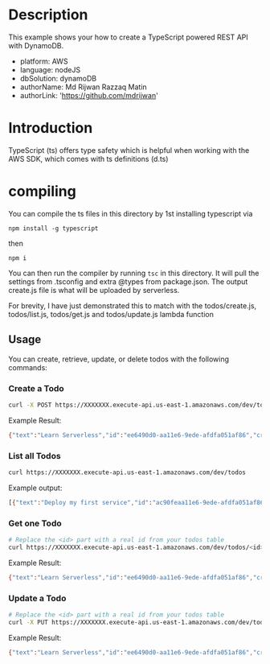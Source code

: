# Description

This example shows your how to create a TypeScript powered REST API with DynamoDB.

- platform: AWS
- language: nodeJS
- dbSolution: dynamoDB
- authorName: Md Rijwan Razzaq Matin
- authorLink: 'https://github.com/mdrijwan'

# Introduction

TypeScript (ts) offers type safety which is helpful when working with the AWS SDK, which comes with ts definitions (d.ts)

# compiling

You can compile the ts files in this directory by 1st installing typescript via

`npm install -g typescript`

then

`npm i`

You can then run the compiler by running `tsc` in this directory. It will pull the settings from .tsconfig and extra @types
from package.json. The output create.js file is what will be uploaded by serverless.

For brevity, I have just demonstrated this to match with the todos/create.js, todos/list.js, todos/get.js and todos/update.js lambda function

## Usage

You can create, retrieve, update, or delete todos with the following commands:

### Create a Todo

```bash
curl -X POST https://XXXXXXX.execute-api.us-east-1.amazonaws.com/dev/todos --data '{ "text": "Learn Serverless" }'
```

Example Result:

```bash
{"text":"Learn Serverless","id":"ee6490d0-aa11e6-9ede-afdfa051af86","createdAt":1479138570824,"checked":false,"updatedAt":1479138570824}%
```

### List all Todos

```bash
curl https://XXXXXXX.execute-api.us-east-1.amazonaws.com/dev/todos
```

Example output:

```bash
[{"text":"Deploy my first service","id":"ac90feaa11e6-9ede-afdfa051af86","checked":true,"updatedAt":1479139961304},{"text":"Learn Serverless","id":"206793aa11e6-9ede-afdfa051af86","createdAt":1479139943241,"checked":false,"updatedAt":1479139943241}]%
```

### Get one Todo

```bash
# Replace the <id> part with a real id from your todos table
curl https://XXXXXXX.execute-api.us-east-1.amazonaws.com/dev/todos/<id>
```

Example Result:

```bash
{"text":"Learn Serverless","id":"ee6490d0-aa11e6-9ede-afdfa051af86","createdAt":1479138570824,"checked":false,"updatedAt":1479138570824}%
```

### Update a Todo

```bash
# Replace the <id> part with a real id from your todos table
curl -X PUT https://XXXXXXX.execute-api.us-east-1.amazonaws.com/dev/todos/<id> --data '{ "text": "Learn Serverless", "checked": true }'
```

Example Result:

```bash
{"text":"Learn Serverless","id":"ee6490d0-aa11e6-9ede-afdfa051af86","createdAt":1479138570824,"checked":true,"updatedAt":1479138570824}%
```


